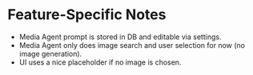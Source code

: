 # Feature-Specific Notes

- Media Agent prompt is stored in DB and editable via settings.
- Media Agent only does image search and user selection for now (no image generation).
- UI uses a nice placeholder if no image is chosen.
